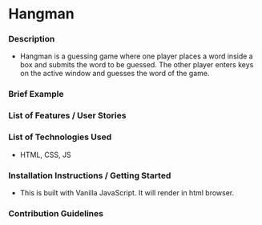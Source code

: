 # Hangman

### Description
- Hangman is a guessing game where one player places a word inside a box and submits the word to be guessed. The other player enters keys on the active window and guesses the word of the game.

### Brief Example

### List of Features / User Stories


### List of Technologies Used
- HTML, CSS, JS

### Installation Instructions / Getting Started
- This is built with Vanilla JavaScript. It will render in html browser.

### Contribution Guidelines
